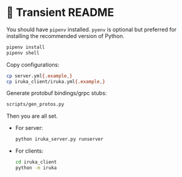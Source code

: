 # 🐬 Transient README

You should have `pipenv` installed. `pyenv` is optional but preferred for installing the recommended version of Python.

```bash
pipenv install
pipenv shell
```

Copy configurations:

```bash
cp server.yml{.example,}
cp iruka_client/iruka.yml{.example,}
```

Generate protobuf bindings/grpc stubs:

```bash
scripts/gen_protos.py
```

Then you are all set.

* For server:
  ```bash
  python iruka_server.py runserver
  ```

* For clients:
  ```bash
  cd iruka_client
  python -m iruka
  ```
